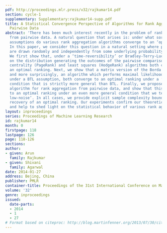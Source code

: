 ```yaml
---
pdf: http://proceedings.mlr.press/v32/rajkumar14.pdf
section: cycle-1
supplementary: Supplementary:rajkumar14-supp.pdf
title: A Statistical Convergence Perspective of Algorithms for Rank Aggregation from
  Pairwise Data
abstract: 'There has been much interest recently in the problem of rank aggregation
  from pairwise data. A natural question that arises is: under what sorts of statistical
  assumptions do various rank aggregation algorithms converge to an ‘optimal’ ranking?
  In this paper, we consider this question in a natural setting where pairwise comparisons
  are drawn randomly and independently from some underlying probability distribution.
  We first show that, under a ‘time-reversibility’ or Bradley-Terry-Luce (BTL) condition
  on the distribution generating the outcomes of the pairwise comparisons, the rank
  centrality (PageRank) and least squares (HodgeRank) algorithms both converge to
  an optimal ranking. Next, we show that a matrix version of the Borda count algorithm,
  and more surprisingly, an algorithm which performs maximal likelihood estimation
  under a BTL assumption, both converge to an optimal ranking under a ‘low-noise’
  condition that is strictly more general than BTL. Finally, we propose a new SVM-based
  algorithm for rank aggregation from pairwise data, and show that this converges
  to an optimal ranking under an even more general condition that we term ‘generalized
  low-noise’. In all cases, we provide explicit sample complexity bounds for exact
  recovery of an optimal ranking. Our experiments confirm our theoretical findings
  and help to shed light on the statistical behavior of various rank aggregation algorithms.'
layout: inproceedings
series: Proceedings of Machine Learning Research
id: rajkumar14
month: 0
firstpage: 118
lastpage: 126
page: 118-126
sections: 
author:
- given: Arun
  family: Rajkumar
- given: Shivani
  family: Agarwal
date: 2014-01-27
address: Bejing, China
publisher: PMLR
container-title: Proceedings of the 31st International Conference on Machine Learning
volume: '32'
genre: inproceedings
issued:
  date-parts:
  - 2014
  - 1
  - 27
# Format based on citeproc: http://blog.martinfenner.org/2013/07/30/citeproc-yaml-for-bibliographies/
---
```


